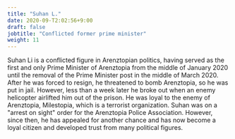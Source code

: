 ```yaml
---
title: "Suhan L."
date: 2020-09-T2:02:56+9:00
draft: false
jobtitle: "Conflicted former prime minister"
weight: 11
---
```


Suhan Li is a conflicted figure in Arenztopian politics, having served as the first and only Prime Minister of Arenztopia from the middle of January 2020 until the removal of the Prime Minister post in the middle of March 2020. After he was forced to resign, he threatened to bomb Arenztopia, so he was put in jail. However, less than a week later he broke out when an enemy helicopter airlifted him out of the prison. He was loyal to the enemy of Arenztopia, Milestopia, which is a terrorist organization. Suhan was on a "arrest on sight" order for the Arenztopia Police Association. However, since then, he has appealed for another chance and has now become a loyal citizen and developed trust from many political figures.
